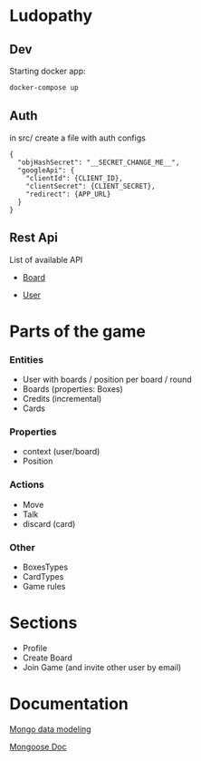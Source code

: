 # Ludopathy

## Dev 

Starting docker app:

```bash
docker-compose up
```
## Auth

in src/ create a file with auth configs

```
{
  "objHashSecret": "__SECRET_CHANGE_ME__",
  "googleApi": {
    "clientId": {CLIENT_ID},
    "clientSecret": {CLIENT_SECRET},
    "redirect": {APP_URL}
  }
}
```

## Rest Api
List of available API 

- [Board](doc/BOARD.md)

- [User](doc/USER.md)
 


# Parts of the game

### Entities

- User with boards / position per board / round
- Boards (properties: Boxes)
- Credits (incremental)
- Cards

### Properties

- context (user/board)
- Position 


### Actions

- Move
- Talk
- discard (card)

### Other

- BoxesTypes
- CardTypes
- Game rules

# Sections

- Profile
- Create Board 
- Join Game (and invite other user by email)


# Documentation

[Mongo data modeling](https://docs.mongodb.com/manual/core/data-modeling-introduction/)

[Mongoose Doc](https://mongoosejs.com/docs/queries.html)






